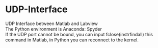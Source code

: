 # UDP-Interface
UDP Interface between Matlab and Labview  
The Python environment is Anaconda: Spyder  
If the UDP port cannot be bound, you can input fclose(instrfindall) this command in Matlab, in Python you can reconnect to the kernel.
